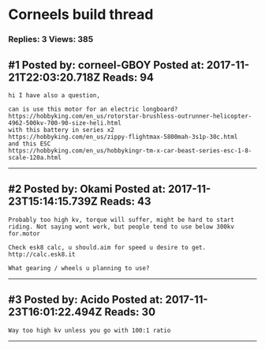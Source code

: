 # Corneels build thread

### Replies: 3 Views: 385

## \#1 Posted by: corneel-GBOY Posted at: 2017-11-21T22:03:20.718Z Reads: 94

```
hi I have also a question,

can is use this motor for an electric longboard?
https://hobbyking.com/en_us/rotorstar-brushless-outrunner-helicopter-4962-500kv-700-90-size-heli.html
with this battery in series x2
https://hobbyking.com/en_us/zippy-flightmax-5800mah-3s1p-30c.html
and this ESC
https://hobbyking.com/en_us/hobbykingr-tm-x-car-beast-series-esc-1-8-scale-120a.html
```

---
## \#2 Posted by: Okami Posted at: 2017-11-23T15:14:15.739Z Reads: 43

```
Probably too high kv, torque will suffer, might be hard to start riding. Not saying wont work, but people tend to use below 300kv for.motor

Check esk8 calc, u should.aim for speed u desire to get. http://calc.esk8.it

What gearing / wheels u planning to use?
```

---
## \#3 Posted by: Acido Posted at: 2017-11-23T16:01:22.494Z Reads: 30

```
Way too high kv unless you go with 100:1 ratio
```

---
